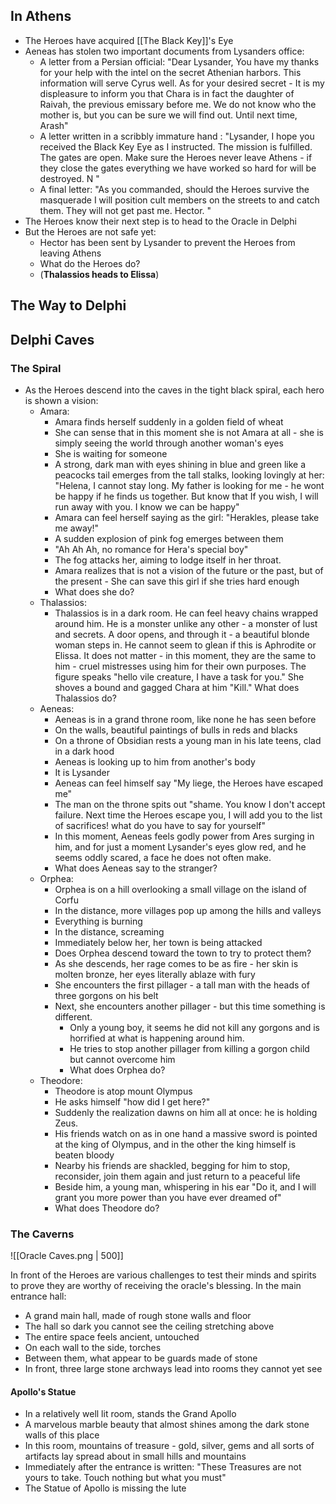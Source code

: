 ## In Athens
- The Heroes have acquired [[The Black Key]]'s Eye
- Aeneas has stolen two important documents from Lysanders office:
	- A letter from a Persian official:
	  "Dear Lysander,
	  You have my thanks for your help with the intel on the secret Athenian harbors. 
	  This information will serve Cyrus well. 
	  As for your desired secret - It is my displeasure to inform you that Chara is in fact the daughter of Raivah, 
	  the previous emissary before me. 
	  We do not know who the mother is, but you can be sure we will find out. 
	  Until next time, Arash"
	- A letter written in a scribbly immature hand :
	  "Lysander,
	  I hope you received the Black Key Eye as I instructed.
	  The mission is fulfilled. The gates are open. 
	  Make sure the Heroes never leave Athens -
	   if they close the gates everything we have worked so hard for will be destroyed.
	  N
	  "
	- A final letter:
	  "As you commanded, should the Heroes survive the masquerade I will position cult members on the streets to and catch them.
	  They will not get past me.
	  Hector.
	  "
- The Heroes know their next step is to head to the Oracle in Delphi
- But the Heroes are not safe yet:
	- Hector has been sent by Lysander to prevent the Heroes from leaving Athens
	- What do the Heroes do?
	- (**Thalassios heads to Elissa**)

## The Way to Delphi

## Delphi Caves

### The Spiral
- As the Heroes descend into the caves in the tight black spiral, each hero is shown a vision:
	- Amara:
		- Amara finds herself suddenly in a golden field of wheat
		- She can sense that in this moment she is not Amara at all - she is simply seeing the world through another woman's eyes
		- She is waiting for someone
		- A strong, dark man with eyes shining in blue and green like a peacocks tail emerges from the tall stalks, looking lovingly at her:
		  "Helena, I cannot stay long. 
		  My father is looking for me - he wont be happy if he finds us together.
		  But know that If you wish, I will run away with you. I know we can be happy"
		- Amara can feel herself saying as the girl: "Herakles, please take me away!"
		- A sudden explosion of pink fog emerges between them
		- "Ah Ah Ah, no romance for Hera's special boy"
		- The fog attacks her, aiming to lodge itself in her throat. 
		- Amara realizes that is not a vision of the future or the past, but of the present - She can save this girl if she tries hard enough
		- What does she do?
	- Thalassios:
		- Thalassios is in a dark room.
		  He can feel heavy chains wrapped around him.
		  He is a monster unlike any other - a monster of lust and secrets.
		  A door opens, and through it - a beautiful blonde woman steps in.
		  He cannot seem to glean if this is Aphrodite or Elissa.
		  It does not matter - in this moment, they are the same to him - cruel mistresses using him for their own purposes.
		  The figure speaks "hello vile creature, I have a task for you."
		  She shoves a bound and gagged Chara at him "Kill."
		  What does Thalassios do?
	- Aeneas:
		- Aeneas is in a grand throne room, like none he has seen before
		- On the walls, beautiful paintings of bulls in reds and blacks
		- On a throne of Obsidian rests a young man in his late teens, clad in a dark hood 
		- Aeneas is looking up to him from another's body
		- It is Lysander
		- Aeneas can feel himself say "My liege, the Heroes have escaped me"
		- The man on the throne spits out "shame. You know I don't accept failure. Next time the Heroes escape you, 
		  I will add you to the list of sacrifices! what do you have to say for yourself"
		- In this moment, Aeneas feels godly power from Ares surging in him, and for just a moment Lysander's eyes glow red, and he seems oddly scared, a face he does not often make. 
		- What does Aeneas say to the stranger?
	- Orphea:
		- Orphea is on a hill overlooking a small village on the island of Corfu
		- In the distance, more villages pop up among the hills and valleys
		- Everything is burning
		- In the distance, screaming
		- Immediately below her, her town is being attacked
		- Does Orphea descend toward the town to try to protect them?
		- As she descends, her rage comes to be as fire - her skin is molten bronze, her eyes literally ablaze with fury
		- She encounters the first pillager - a tall man with the heads of three gorgons on his belt
		- Next, she encounters another pillager - but this time something is different.
			- Only a young boy, it seems he did not kill any gorgons and is horrified at what is happening around him.
			- He tries to stop another pillager from killing a gorgon child but cannot overcome him
			- What does Orphea do?
	- Theodore:
		- Theodore is atop mount Olympus
		- He asks himself "how did I get here?"
		- Suddenly the realization dawns on him all at once: he is holding Zeus.
		- His friends watch on as in one hand a massive sword is pointed at the king of Olympus, and in the other the king himself is beaten bloody
		- Nearby his friends are shackled, begging for him to stop, reconsider, join them again and just return to a peaceful life
		- Beside him, a young man, whispering in his ear "Do it, and I will grant you more power than you have ever dreamed of"
		- What does Theodore do?

### The Caverns
![[Oracle Caves.png | 500]]

In front of the Heroes are various challenges to test their minds and spirits to prove they are worthy of receiving the oracle's blessing.
In the main entrance hall:
- A grand main hall, made of rough stone walls and floor 
- The hall so dark you cannot see the ceiling stretching above 
- The entire space feels ancient, untouched
- On each wall to the side, torches
- Between them, what appear to be guards made of stone
- In front, three large stone archways lead into rooms they cannot yet see
#### Apollo's Statue
- In a relatively well lit room, stands the Grand Apollo
- A marvelous marble beauty that almost shines among the dark stone walls of this place
- In this room, mountains of treasure - gold, silver, gems and all sorts of artifacts lay spread about in small hills and mountains 
- Immediately after the entrance is written:
  "These Treasures are not yours to take. 
  Touch nothing but what you must"
- The Statue of Apollo is missing the lute
####  